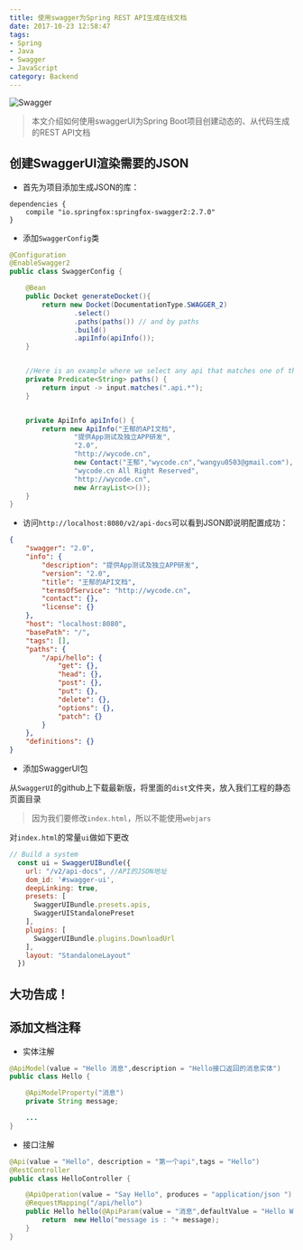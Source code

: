 ```yaml
---
title: 使用swagger为Spring REST API生成在线文档
date: 2017-10-23 12:58:47
tags:
- Spring
- Java
- Swagger
- JavaScript
category: Backend
---
```


![Swagger](https://static1.smartbear.co/swagger/media/assets/images/swagger_logo.svg)

> 本文介绍如何使用swaggerUI为Spring Boot项目创建动态的、从代码生成的REST API文档

<!--more-->
## 创建SwaggerUI渲染需要的JSON
- 首先为项目添加生成JSON的库：

```
dependencies {
    compile "io.springfox:springfox-swagger2:2.7.0"
}
```

- 添加`SwaggerConfig`类

```java
@Configuration
@EnableSwagger2
public class SwaggerConfig {

    @Bean
    public Docket generateDocket(){
        return new Docket(DocumentationType.SWAGGER_2)
                .select()
                .paths(paths()) // and by paths
                .build()
                .apiInfo(apiInfo());
    }


    //Here is an example where we select any api that matches one of these paths
    private Predicate<String> paths() {
        return input -> input.matches(".api.*");
    }


    private ApiInfo apiInfo() {
        return new ApiInfo("王郁的API文档",
                "提供App测试及独立APP研发",
                "2.0",
                "http://wycode.cn",
                new Contact("王郁","wycode.cn","wangyu0503@gmail.com"),
                "wycode.cn All Right Reserved",
                "http://wycode.cn",
                new ArrayList<>());
    }
}
```

- 访问`http://localhost:8080/v2/api-docs`可以看到JSON即说明配置成功：

```JSON
{
    "swagger": "2.0",
    "info": {
        "description": "提供App测试及独立APP研发",
        "version": "2.0",
        "title": "王郁的API文档",
        "termsOfService": "http://wycode.cn",
        "contact": {},
        "license": {}
    },
    "host": "localhost:8080",
    "basePath": "/",
    "tags": [],
    "paths": {
        "/api/hello": {
            "get": {},
            "head": {},
            "post": {},
            "put": {},
            "delete": {},
            "options": {},
            "patch": {}
        }
    },
    "definitions": {}
}
```

- 添加SwaggerUI包

从`SwaggerUI`的github上下载最新版，将里面的`dist`文件夹，放入我们工程的静态页面目录

> 因为我们要修改`index.html`，所以不能使用`webjars`

对`index.html`的常量`ui`做如下更改

```JavaScript
// Build a system
  const ui = SwaggerUIBundle({
    url: "/v2/api-docs", //API的JSON地址
    dom_id: '#swagger-ui',
    deepLinking: true,
    presets: [
      SwaggerUIBundle.presets.apis,
      SwaggerUIStandalonePreset
    ],
    plugins: [
      SwaggerUIBundle.plugins.DownloadUrl
    ],
    layout: "StandaloneLayout"
  })
```


## 大功告成！

## 添加文档注释

- 实体注解

```Java
@ApiModel(value = "Hello 消息",description = "Hello接口返回的消息实体")
public class Hello {

    @ApiModelProperty("消息")
    private String message;

    ...
}
```

- 接口注解

```java
@Api(value = "Hello", description = "第一个api",tags = "Hello")
@RestController
public class HelloController {

    @ApiOperation(value = "Say Hello", produces = "application/json ")
    @RequestMapping("/api/hello")
    public Hello hello(@ApiParam(value = "消息",defaultValue = "Hello World!") @RequestParam(name = "message",defaultValue = "Hello World!")String message){
        return  new Hello("message is : "+ message);
    }
}
```
